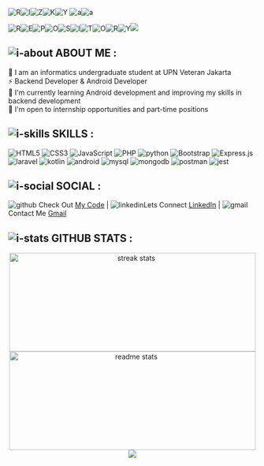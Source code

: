 ![R](https://img.icons8.com/dusk/64/r.png)![I](https://img.icons8.com/dusk/64/i.png)![Z](https://img.icons8.com/dusk/64/z.png)![K](https://img.icons8.com/dusk/64/k.png)![Y](https://img.icons8.com/dusk/64/y.png) ![a](https://img.icons8.com/dusk/48/alpha.png)![a](https://img.icons8.com/dusk/48/alpha.png)

![R](https://img.icons8.com/dusk/64/r.png)![E](https://img.icons8.com/dusk/64/e.png)![P](https://img.icons8.com/dusk/64/p.png)![O](https://img.icons8.com/dusk/64/o.png)![S](https://img.icons8.com/dusk/64/s.png)![I](https://img.icons8.com/dusk/64/i.png)![T](https://img.icons8.com/dusk/64/t.png)![O](https://img.icons8.com/dusk/64/o.png)![R](https://img.icons8.com/dusk/64/r.png)![Y](https://img.icons8.com/dusk/64/y.png)![](https://img.icons8.com/dusk/36/000000/asterisk.png) 

## ![i-about](https://img.icons8.com/dusk/32/info.png) ABOUT ME : <br>
🏫 I am an informatics undergraduate student at UPN Veteran Jakarta <br>
⚡ Backend Developer & Android Developer <br>
🌱 I'm currently learning Android development and improving my skills in backend development <br>
🏢 I'm open to internship opportunities and part-time positions

## ![i-skills](https://img.icons8.com/dusk/32/engineering.png) SKILLS : <br>
![HTML5](https://img.shields.io/badge/html5-%23E34F26.svg?style=for-the-badge&logo=html5&logoColor=white) ![CSS3](https://img.shields.io/badge/css3-%231572B6.svg?style=for-the-badge&logo=css3&logoColor=white) ![JavaScript](https://img.shields.io/badge/javascript-%23323330.svg?style=for-the-badge&logo=javascript&logoColor=%23F7DF1E) ![PHP](https://img.shields.io/badge/php-%23777BB4.svg?style=for-the-badge&logo=php&logoColor=white) ![python](https://img.shields.io/badge/python-%2314354c.svg?logo=python&logoColor=white&style=for-the-badge) ![Bootstrap](https://img.shields.io/badge/bootstrap-%23563D7C.svg?style=for-the-badge&logo=bootstrap&logoColor=white) ![Express.js](https://img.shields.io/badge/express.js-%23404d59.svg?style=for-the-badge&logo=express&logoColor=%2361DAFB) ![laravel](https://img.shields.io/badge/laravel-%23ff2d20.svg?logo=laravel&logoColor=white&style=for-the-badge) ![kotlin](https://img.shields.io/badge/kotlin-%230095d5.svg?logo=kotlin&logoColor=white&style=for-the-badge) ![android](https://img.shields.io/badge/android%20studio-%233ddc84.svg?logo=android-studio&logoColor=white&style=for-the-badge) ![mysql](https://img.shields.io/badge/mysql-%234479a1.svg?logo=mysql&logoColor=white&style=for-the-badge) ![mongodb](https://img.shields.io/badge/mongodb-%234ea94b.svg?logo=mongodb&logoColor=white&style=for-the-badge) ![postman](https://img.shields.io/badge/postman-%23ff6c37.svg?logo=postman&logoColor=white&style=for-the-badge) ![jest](https://img.shields.io/badge/jest-%231BC115.svg?logo=jest&logoColor=white&style=for-the-badge)

## ![i-social](https://img.icons8.com/dusk/32/social-network.png) SOCIAL : <br>
![github](https://img.icons8.com/dusk/32/github.png) Check Out [My Code](https://github.com/kyal11) | ![linkedin](https://img.icons8.com/dusk/32/linkedin--v1.png)Lets Connect [LinkedIn](https://www.linkedin.com/in/rizkyalarief/) | ![gmail](https://img.icons8.com/dusk/32/gmail.png) Contact Me [Gmail](mailto:rizkyalarief11@gmail.com)

## ![i-stats](https://img.icons8.com/dusk/32/combo-chart--v1.png) GITHUB STATS :
<div align=center>
  <img width="500" height="200" src="https://github-readme-streak-stats.herokuapp.com/?user=kyal11&theme=react&hide_border=false&include_all_commits=true&count_private=true" alt="streak stats"/>
  <img width="500" height="200" src="https://github-readme-stats.vercel.app/api?username=kyal11&theme=react&hide_border=false&show_icons=true&layout=compact" alt="readme stats" />
  <br>
  <a href="https://visitcount.itsvg.in">
  <img src="https://visitcount.itsvg.in/api?id=kyal11&label=Profile%20Views&color=0&icon=0&pretty=true" />
  </a>
</div>
